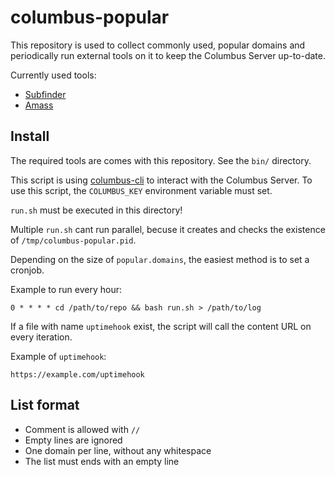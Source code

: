 # columbus-popular

This repository is used to collect commonly used, popular domains and periodically run external tools on it to keep the Columbus Server up-to-date.

Currently used tools:
- [Subfinder](https://github.com/projectdiscovery/subfinder)
- [Amass](https://github.com/OWASP/Amass)


## Install

The required tools are comes with this repository. See the `bin/` directory.

This script is using [columbus-cli](https://github.com/elmasy-com/columbus-cli) to interact with the Columbus Server.
To use this script, the `COLUMBUS_KEY` environment variable must set.

`run.sh` must be executed in this directory!

Multiple `run.sh` cant run parallel, becuse it creates and checks the existence of `/tmp/columbus-popular.pid`.

Depending on the size of `popular.domains`, the easiest method is to set a cronjob.

Example to run every hour:
```
0 * * * * cd /path/to/repo && bash run.sh > /path/to/log
```

If a file with name `uptimehook` exist, the script will call the content URL on every iteration.

Example of `uptimehook`:
```
https://example.com/uptimehook
```

## List format

- Comment is allowed with `//`
- Empty lines are ignored
- One domain per line, without any whitespace
- The list must ends with an empty line 